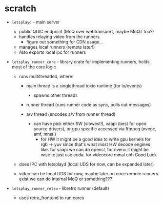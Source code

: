 # scratch

- `letsplayd` - main server
	- public QUIC endpoint (MoQ over webtransport, maybe MoQT too?)
	- handles relaying video from the runners
		- figure out something for CDN usage...
	- manages local runners (remote later!)
	- Also exports local ipc for runners

- `letsplay_runner_core` - library crate for implementing runners, holds most of the core logic
	- runs multithreaded, where:
		- main thread is a singlethread tokio runtime (for io/events)
			- spawns other threads

		- runner thread (runs runner code as sync, pulls out messages)

		- a/v thread (encodes a/v from runner thread)
			- can have pick either SW (slowest!), vaapi (best for open source drivers), or gpu specific accessed via ffmpeg (nvenc, amf, mmal)
				- for HW it might be a good idea to write gpu kernels for rgb -> yuv
				since that's what most HW decode engines like. for vaapi we can do opencl,
				for nvenc it might be wise to just use cuda. for videocore mmal uhh Good Luck

	- does IPC with letsplayd (local UDS for now, can be expanded later)
	- video can be local UDS for now, maybe later on once remote runners exist
		we can do internal MoQ or something???

- `letsplay_runner_retro` - libretro runner (default)
	- uses retro_frontend to run cores

